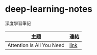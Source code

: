 # deep-learning-notes
深度學習筆記

| 主題 | 連結 |
| ---- | ----|
| Attention Is All You Need | [link](./attention-is-all-you-need/) |
